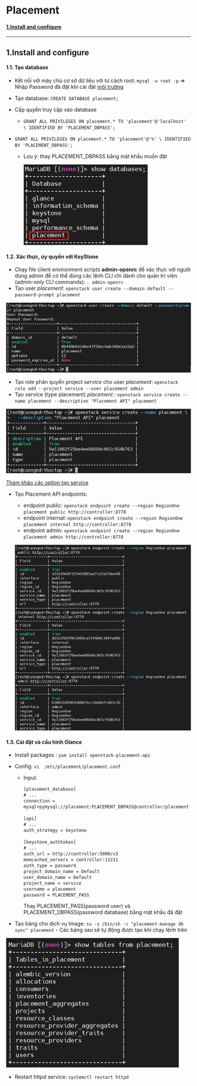 # Placement

#### [1.Install and configure](#1)



------------------------------------------------------

## 1.Install and configure<a name="1"></a>

#### 1.1. Tạo database

- Kết nối với máy chủ cơ sở dữ liệu với tư cách root: `mysql -u root -p` => Nhập Password đã đặt khi cài đặt [môi trường](./Môi%20trường.md#5) 

- Tạo database: `CREATE DATABASE placement;`

- Cấp quyền truy cập vào database

  - `GRANT ALL PRIVILEGES ON placement.* TO 'placement'@'localhost' \
    IDENTIFIED BY 'PLACEMENT_DBPASS';` 
  
- `GRANT ALL PRIVILEGES ON placement.* TO 'placement'@'%' \
      IDENTIFIED BY 'PLACEMENT_DBPASS';`

  - Lưu ý: thay PLACEMENT_DBPASS bằng mật khẩu muốn đặt
  
    ![](../images/OpenStack/Placement/db.png)

#### 1.2. Xác thực, ủy quyền với KeyStone

- Chạy file client environment scripts **admin-openrc** để xác thực với người dùng admin để có thể dùng các lệnh CLI chỉ dành cho quản trị viên (admin-only CLI commands): `. admin-openrc`
- Tạo user *placement*: `openstack user create --domain default --password-prompt placement`

![](../images/OpenStack/Placement/nu.png)

- Tạo role phân quyền project *service* cho user *placement*: `openstack role add --project service --user placement admin`
- Tạo service (type placement) *placement* :  `openstack service create --name placement --description "Placement API" placement`

![](../images/OpenStack/Placement/ns.png)

[Tham khảo các option tạo service](https://docs.openstack.org/python-openstackclient/pike/cli/command-objects/service.html)

- Tạo Placement API endpoints:

  - endpoint public: `openstack endpoint create --region RegionOne placement public http://controller:8778`
  - endpoint internal: `openstack endpoint create --region RegionOne placement internal http://controller:8778`
  - endpoint admin: `openstack endpoint create --region RegionOne placement admin http://controller:8778`

  ![](../images/OpenStack/Placement/ep.png)

  

#### 1.3. Cài đặt và cấu hình Glance

- Install packages : `yum install openstack-placement-api`

- Config: `vi  /etc/placement/placement.conf`

  - Input: 

    ```
    [placement_database]
    # ...
    connection =  mysql+pymysql://placement:PLACEMENT_DBPASS@controller/placement
    
    [api]
    # ...
    auth_strategy = keystone
    
    [keystone_authtoken]
    # ...
    auth_url = http://controller:5000/v3
    memcached_servers = controller:11211
    auth_type = password
    project_domain_name = Default
    user_domain_name = Default
    project_name = service
    username = placement
    password = PLACEMENT_PASS
    ```
    
    Thay PLACEMENT_PASS(password user) và PLACEMENT_DBPASS(password database) bằng mật khẩu đã đặt 

- Tạo bảng cho dịch vụ Image: `su -s /bin/sh -c "placement-manage db sync" placement` - Các bảng sau sẽ tự động được tạo khi chạy lệnh trên

![](../images/OpenStack/Placement/tb.png)

- Restart httpd service:  `systemctl restart httpd`
